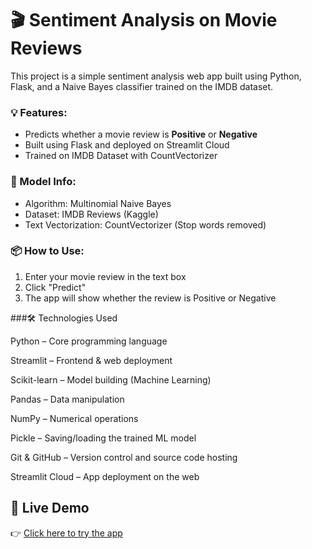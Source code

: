 # 🎬 Sentiment Analysis on Movie Reviews

This project is a simple sentiment analysis web app built using Python, Flask, and a Naive Bayes classifier trained on the IMDB dataset.

### 💡 Features:
- Predicts whether a movie review is **Positive** or **Negative**
- Built using Flask and deployed on Streamlit Cloud
- Trained on IMDB Dataset with CountVectorizer

### 🧠 Model Info:
- Algorithm: Multinomial Naive Bayes
- Dataset: IMDB Reviews (Kaggle)
- Text Vectorization: CountVectorizer (Stop words removed)

### 📦 How to Use:
1. Enter your movie review in the text box
2. Click "Predict"
3. The app will show whether the review is Positive or Negative


###🛠️ Technologies Used

Python – Core programming language

Streamlit – Frontend & web deployment

Scikit-learn – Model building (Machine Learning)

Pandas – Data manipulation

NumPy – Numerical operations

Pickle – Saving/loading the trained ML model

Git & GitHub – Version control and source code hosting

Streamlit Cloud – App deployment on the web



## 🚀 Live Demo

👉 [Click here to try the app](https://sentimentanalysis-ceypkqrbhvzywhadut5yx8.streamlit.app/)
